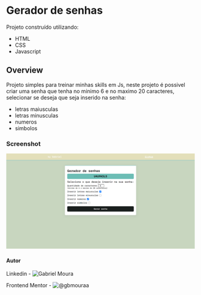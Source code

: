 # Gerador de senhas

Projeto construído utilizando:

- HTML
- CSS
- Javascript

## Overview

Projeto simples para treinar minhas skills em Js, neste projeto é possivel criar uma senha que tenha no minimo 6 e no maximo 20 caracteres, selecionar se deseja que seja inserido na senha:

- letras maiusculas
- letras minusculas
- numeros
- simbolos

### Screenshot

![Print do site](./assets/screenshot.png)

#### Autor

Linkedin - ![Gabriel Moura](https://www.linkedin.com/in/gabriel-moura-b63382161/)

Frontend Mentor -  ![@gbmouraa](https://www.frontendmentor.io/profile/gbmouraa)
